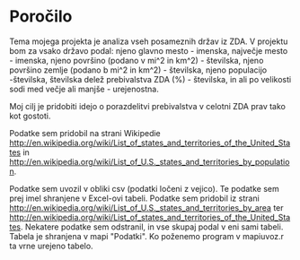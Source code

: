 # Poročilo

Tema mojega projekta je analiza vseh posameznih držav iz ZDA. V projektu bom za vsako državo podal: njeno glavno mesto - imenska, največje mesto - imenska, njeno površino (podano v mi^2 in km^2) - številska, njeno površino zemlje (podano b mi^2 in km^2) - številska, njeno populacijo -številska, številska delež prebivalstva ZDA (%) - številska, in ali po velikosti sodi med večje ali manjše - urejenostna.

Moj cilj je pridobiti idejo o porazdelitvi prebivalstva v celotni ZDA prav tako kot gostoti.

Podatke sem pridobil na strani Wikipedie http://en.wikipedia.org/wiki/List_of_states_and_territories_of_the_United_States in http://en.wikipedia.org/wiki/List_of_U.S._states_and_territories_by_population.

Podatke sem uvozil v obliki csv (podatki ločeni z vejico). Te podatke sem prej imel shranjene v Excel-ovi tabeli. Podatke sem 
pridobil iz strani http://en.wikipedia.org/wiki/List_of_U.S._states_and_territories_by_area ter 
http://en.wikipedia.org/wiki/List_of_states_and_territories_of_the_United_States. Nekatere podatke sem odstranil, 
in vse skupaj podal v eni sami tabeli. Tabela je shranjena v mapi "Podatki".
Ko poženemo program v mapiuvoz.r ta vrne urejeno tabelo.
